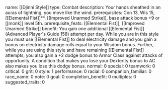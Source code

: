 name: [[Djinni Style]]
type: Combat
description: Your hands sheathed in an auras of lightning, you move like the wind.
prerequisites: Con 13, Wis 15, [[Elemental Fist]]**, [[Improved Unarmed Strike]], base attack bonus +9 or [[monk]] level 5th.
prerequisite_feats: [[Elemental Fist]], [[Improved Unarmed Strike]]
benefit: You gain one additional [[Elemental Fist]] (Advanced Player's Guide 158) attempt per day. While you are in this style you must use [[Elemental Fist]] to deal electricity damage and you gain a bonus on electricity damage rolls equal to your Wisdom bonus. Further, while you are using this style and have remaining [[Elemental Fist]] attempts, you also gain a +2 dodge bonus to Armor Class against attacks of opportunity. A condition that makes you lose your Dexterity bonus to AC also makes you lose this dodge bonus.
normal: 0
special: 0
teamwork: 0
critical: 0
grit: 0
style: 1
performance: 0
racial: 0
companion_familiar: 0
race_name: 0
note: 0
goal: 0
completion_benefit: 0
multiples: 0
suggested_traits: 0
